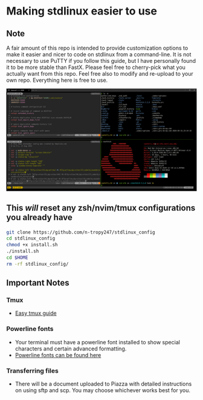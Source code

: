 # Making stdlinux easier to use

## Note

A fair amount of this repo is intended to provide customization
options to make it easier and nicer to code on stdlinux from a command-line.
It is not necessary to use PuTTY if you follow this guide, but I have
personally found it to be more stable than FastX. Please feel free to
cherry-pick what you actually want from this repo. Feel free also to modify
and re-upload to your own repo. Everything here is free to use.

![setup example image](https://github.com/n-tropy247/stdlinux_config/blob/assets/images/stdlinux_setup.PNG)

## This **_will_** reset any zsh/nvim/tmux configurations you already have

```bash
git clone https://github.com/n-tropy247/stdlinux_config
cd stdlinux_config
chmod +x install.sh
./install.sh
cd $HOME
rm -rf stdlinux_config/
```

## Important Notes

### Tmux

- [Easy tmux guide](https://www.hamvocke.com/blog/a-quick-and-easy-guide-to-tmux/)

### Powerline fonts

- Your terminal must have a powerline font installed to show special characters
  and certain advanced formatting.
- [Powerline fonts can be found here](https://github.com/powerline/fonts)

### Transferring files

- There will be a document uploaded to Piazza with detailed instructions on using
  sftp and scp. You may choose whichever works best for you.

